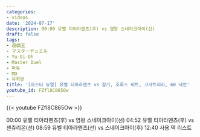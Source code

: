 ```yaml
---
categories:
- videos
date: '2024-07-17'
description: 00:00 유벨 티아라멘츠(후) vs 염왕 스네이크아이(선)
draft: false
tags:
- 遊戯王
- マスターデュエル
- Yu-Gi-Oh
- Master Duel
- 마듀
- MD
- 유희왕
title: '[마스터 듀얼] 유벨 티아라멘츠 vs 참기, 호루스 비트, 크샤트리라, 60 낙인'
youtube_id: FZfl8C865Ow
---
```



{{< youtube FZfl8C865Ow >}}

00:00 유벨 티아라멘츠(후) vs 염왕 스네이크아이(선)
04:52 유벨 티아라멘츠(후) vs 센츄리온(선)
08:59 유벨 티아라멘츠(선) vs 스네이크아이(후)
12:40 사용 덱 리스트